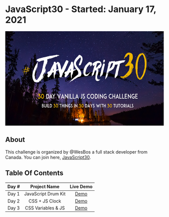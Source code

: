 # JavaScript30 - Started: January 17, 2021
<img src="https://github.com/dyarawilliams/JavaScript30/blob/master/images/javascript30-banner.png?raw=true" height="300" >

## About

This challenge is organized by @WesBos a full stack developer from Canada. You can join here, <a href="https://javascript30.com/" target="_blank">JavaScript30</a>.

## Table Of Contents

| Day #  | Project Name        |                     Live Demo                           |
| :----: | :-----------------: | :-----------------------------------------------------: |
| Day 1  | JavaScript Drum Kit | [Demo](https://codepen.io/dyarawilliams/full/poEGbgd)   |
| Day 2  |   CSS + JS Clock    | [Demo](https://codepen.io/dyarawilliams/full/oNzmVrX)   |
| Day 3  |  CSS Variables & JS | [Demo](https://codepen.io/dyarawilliams/full/xxEBYNW)   |